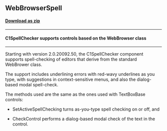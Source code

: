 ## WebBrowserSpell
#### [Download as zip](https://minhaskamal.github.io/DownGit/#/home?url=https://github.com/GrapeCity/ComponentOne-WinForms-Samples/tree/master/NetFramework\SpellChecker\CS\WebBrowserSpell)
____
#### C1SpellChecker supports controls based on the WebBrowser class
____
Starting with version 2.0.20092.50, the C1SpellChecker component supports spell-checking of editors that derive from the standard WebBrower class. 

The support includes underlining errors with red-wavy underlines as you type, with suggestions in context-sensitive menus, and also the dialog-based modal spell-check. 

The methods used are the same as the ones used with TextBoxBase controls: 

- SetActiveSpellChecking turns as-you-type spell checking on or off, and 

- CheckControl performs a dialog-based modal check of the text in the control. 